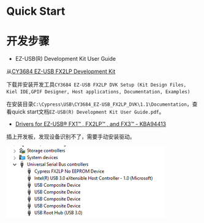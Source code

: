 # Quick Start


# 开发步骤

* EZ-USB(R) Development Kit User Guide

从[CY3684 EZ-USB FX2LP Development Kit](https://www.cypress.com/documentation/development-kitsboards/cy3684-ez-usb-fx2lp-development-kit)

下载并安装开发工具`CY3684 EZ-USB FX2LP DVK Setup (Kit Design Files, Kiel IDE,GPIF Designer, Host applications, Documentation, Examples)`

在安装目录`C:\Cypress\USB\CY3684_EZ-USB_FX2LP_DVK\1.1\Documentation`，查看quick start文档`EZ-USB(R) Development Kit User Guide.pdf`。

* [Drivers for EZ-USB® FX1™ , FX2LP™ , and FX3™ - KBA94413](https://community.cypress.com/docs/DOC-12366)

插上开发板，发现设备识别不了，需要手动安装驱动。

![driver_install_pic](./pic/quick_start.png)
